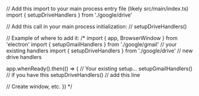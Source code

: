 // Add this import to your main process entry file (likely src/main/index.ts)
import { setupDriveHandlers } from './google/drive'

// Add this call in your main process initialization:
// setupDriveHandlers()

// Example of where to add it:
/*
import { app, BrowserWindow } from 'electron'
import { setupGmailHandlers } from './google/gmail' // your existing handlers
import { setupDriveHandlers } from './google/drive' // new drive handlers

app.whenReady().then(() => {
  // Your existing setup...
  setupGmailHandlers() // if you have this
  setupDriveHandlers() // add this line
  
  // Create window, etc.
})
*/